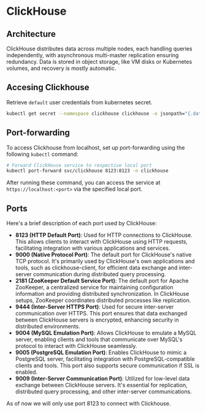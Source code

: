 # ClickHouse

## Architecture

ClickHouse distributes data across multiple nodes, each handling queries independently, with asynchronous multi-master replication ensuring redundancy. Data is stored in object storage, like VM disks or Kubernetes volumes, and recovery is mostly automatic.

## Accesing Clickhouse

Retrieve `default` user credentials from kubernetes secret.

```bash
kubectl get secret --namespace clickhouse clickhouse -o jsonpath="{.data.admin-password}" | base64 -d; echo
```

## Port-forwarding

To access Clickhouse from localhost, set up port-forwarding using the following `kubectl` command:

```bash
# Forward ClickHouse service to respective local port
kubectl port-forward svc/clickhouse 8123:8123 -n clickhouse
```

After running these command, you can access the service at `https://localhost:<port>` via the specified local port.

## Ports

Here's a brief description of each port used by ClickHouse:

- **8123 (HTTP Default Port)**: Used for HTTP connections to ClickHouse. This allows clients to interact with ClickHouse using HTTP requests, facilitating integration with various applications and services.
- **9000 (Native Protocol Port)**: The default port for ClickHouse's native TCP protocol. It's primarily used by ClickHouse's own applications and tools, such as clickhouse-client, for efficient data exchange and inter-server communication during distributed query processing.
- **2181 (ZooKeeper Default Service Port)**: The default port for Apache ZooKeeper, a centralized service for maintaining configuration information and providing distributed synchronization. In ClickHouse setups, ZooKeeper coordinates distributed processes like replication.
- **9444 (Inter-Server HTTPS Port)**: Used for secure inter-server communication over HTTPS. This port ensures that data exchanged between ClickHouse servers is encrypted, enhancing security in distributed environments.
- **9004 (MySQL Emulation Port)**: Allows ClickHouse to emulate a MySQL server, enabling clients and tools that communicate over MySQL's protocol to interact with ClickHouse seamlessly.
- **9005 (PostgreSQL Emulation Port)**: Enables ClickHouse to mimic a PostgreSQL server, facilitating integration with PostgreSQL-compatible clients and tools. This port also supports secure communication if SSL is enabled.
- **9009 (Inter-Server Communication Port)**: Utilized for low-level data exchange between ClickHouse servers. It's essential for replication, distributed query processing, and other inter-server communications.

As of now we will only use port 8123 to connect with Clickhouse.